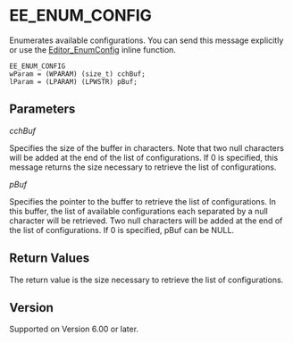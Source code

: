 # EE\_ENUM\_CONFIG

Enumerates available configurations. You can send this message
explicitly or use the [Editor\_EnumConfig](../macro/editor_enumconfig) inline function.

```
EE_ENUM_CONFIG
wParam = (WPARAM) (size_t) cchBuf;
lParam = (LPARAM) (LPWSTR) pBuf;
```

## Parameters

_cchBuf_

Specifies the size of the buffer in characters. Note that two null characters will be added at the end of the list of configurations. If 0 is specified, this message returns the size necessary to retrieve the list of configurations.

_pBuf_

Specifies the pointer to the buffer to retrieve the list of configurations. In this buffer, the list of available configurations each separated by a null character will be retrieved. Two null characters will be added at the end of the list of
configurations. If 0 is specified, pBuf can be NULL.

## Return Values

The return value is the size necessary to retrieve the list of configurations.

## Version

Supported on Version 6.00 or later.
